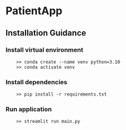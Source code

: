 # PatientApp

## Installation Guidance 
### Install virtual environment 
``` 
    >> conda create --name venv python=3.10 
    >> conda activate venv 

```
### Install dependencies 
   
```
    >> pip install -r requirements.txt

```

### Run application

```
    >> streamlit run main.py

```
